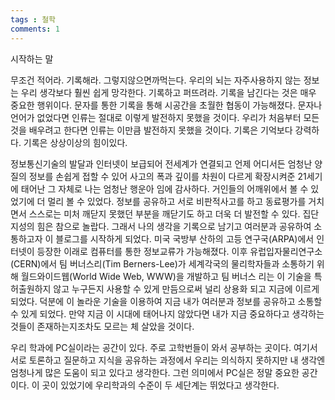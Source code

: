 ```yaml
---
tags : 철학
comments: 1
---
```

시작하는 말  

무조건 적어라. 기록해라. 그렇지않으면까먹는다. 우리의 뇌는 자주사용하지 않는 정보는 우리 생각보다 훨씬 쉽게 망각한다. 기록하고 퍼뜨려라. 기록을 남긴다는 것은 매우 중요한 행위이다. 문자를 통한 기록을 통해 시공간을 초월한 협동이 가능해졌다. 문자나 언어가 없었다면 인류는 절대로 이렇게 발전하지 못했을 것이다. 우리가 처음부터 모든것을 배우려고 한다면 인류는 이만큼 발전하지 못했을 것이다. 기록은 기억보다 강력하다. 기록은 상상이상의 힘이있다.

정보통신기술의 발달과 인터넷이 보급되어 전세계가 연결되고 언제 어디서든 엄청난 양질의 정보를 손쉽게 접할 수 있어 사고의 폭과 깊이를 차원이 다르게 확장시켜준 21세기에 태어난 그 자체로 나는 엄청난 행운아 임에 감사하다. 거인들의 어깨위에서 볼 수 있었기에 더 멀리 볼 수 있었다. 정보를 공유하고 서로 비판적사고를 하고 동료평가를 거치면서 스스로는 미처 깨닫지 못했던 부분을 깨닫기도 하고 더욱 더 발전할 수 있다. 집단지성의 힘은 참으로 놀랍다. 그래서 나의 생각을 기록으로 남기고 여러분과 공유하여 소통하고자 이 블로그를 시작하게 되었다.
미국 국방부 산하의 고등 연구국(ARPA)에서 인터넷이 등장한 이래로 컴퓨터를 통한 정보교류가 가능해졌다. 이후 유럽입자물리연구소(CERN)에서 팀 버너스리(Tim Berners-Lee)가 세계각국의 물리학자들과 소통하기 위해 월드와이드웹(World Wide Web, WWW)을 개발하고 팀 버너스 리는 이 기술을 특허출원하지 않고 누구든지 사용할 수 있게 만듬으로써 널리 상용화 되고 지금에 이르게 되었다.
덕분에 이 놀라운 기술을 이용하여 지금 내가 여러분과 정보를 공유하고 소통할 수 있게 되었다. 만약 지금 이 시대에 태어나지 않았다면 내가 지금 중요하다고 생각하는 것들이 존재하는지조차도 모르는 체 살았을 것이다.

우리 학과에 PC실이라는 공간이 있다. 주로 고학번들이 와서 공부하는 곳이다. 여기서 서로 토론하고 질문하고 지식을 공유하는 과정에서 우리는 의식하지 못하지만 내 생각엔 엄청나게 많은 도움이 되고 있다고 생각한다. 그런 의미에서 PC실은 정말 중요한 공간이다. 이 곳이 있었기에 우리학과의 수준이 두 세단계는 뛰었다고 생각한다.
